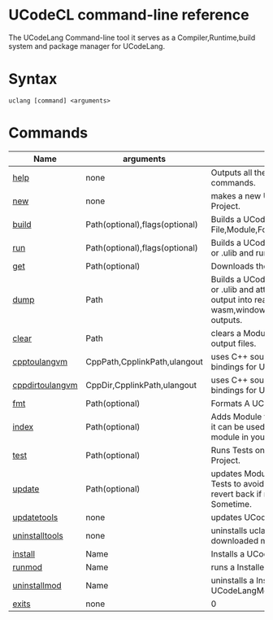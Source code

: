 # UCodeCL command-line reference

The UCodeLang Command-line tool it serves as a Compiler,Runtime,build system and package manager for UCodeLang.

# Syntax


```
uclang [command] <arguments>
```

# Commands
| Name | arguments | Description |
|--- |--- |--- |
[help](./Commands/New.md) | none | Outputs all the all the available commands.
[new](./Commands/New.md) | none   | makes a new UCodeLang Module Project.
[build](./Commands/Build.md) | Path(optional),flags(optional)  | Builds a UCodeLang File,Module,Folder.
[run](./Commands/Run.md) | Path(optional),flags(optional)  | Builds a UCodeLang File,Module,Folder or .ulib and runs it. [See More](#Run-Command)
[get](./Commands/Get.md) | Path(optional)  | Downloads the Modules dependencies.
[dump](./Commands/Dump.md) | Path  | Builds a UCodeLang File,Module,Folder or .ulib and attempts to convert the output into readable textworks with wasm,window,linux,macos,c89,.ulib,.uir outputs.
[clear](./Commands/Clear.md) | Path| clears a Module a intermediate and output files.
[cpptoulangvm](./Commands/cpptoulangvm.md#cpptoulangvm) | CppPath,CpplinkPath,ulangout  | uses C++ source code to create bindings for UCodeVm
[cppdirtoulangvm](./Commands/cpptoulangvm.md#cppdirtoulangvm) | CppDir,CpplinkPath,ulangout  | uses C++ source files code to create bindings for UCodeVm
[fmt](./Commands/Fmt.md) | Path(optional)   |Formats A UCodeLang Module or file.
[index](./Commands/Index.md) | Path(optional)   | Adds Module to to the Module Index so it can be used/referenced by other module in your system.
[test](./Commands/Test.md) | Path(optional)   | Runs Tests on your UCodeLang Module Project.
[update](./Commands/Update.md) | Path(optional)   | updates Module Dependencies uses Tests to avoid breaking changes and revert back if needed this may take Sometime.
[updatetools](./Commands/Uninstalltools.md) | none   | updates UCodeLangTools.
[uninstalltools](./Commands/Uninstalltools.md) | none | uninstalls uclang and uclanglsp all downloaded modules will be left alone.
[install](./Commands/Install.md) | Name   | Installs a UCodeLangModule.
[runmod](./Commands/Runmod.md) | Name   | runs a Installed UCodeLangModule 
[uninstallmod](./Commands/Uninstallmod.md)  | Name   | uninstalls a Installed UCodeLangModule
[exits](./Commands/Exits.md) | none | 0 | exits ucodelang if opened without command line arguments.



